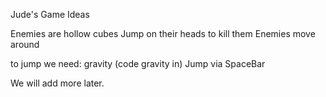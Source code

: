 Jude's Game Ideas

Enemies are hollow cubes
    Jump on their heads to kill them
    Enemies move around


to jump we need:
    gravity (code gravity in)
    Jump via SpaceBar

We will add more later.
